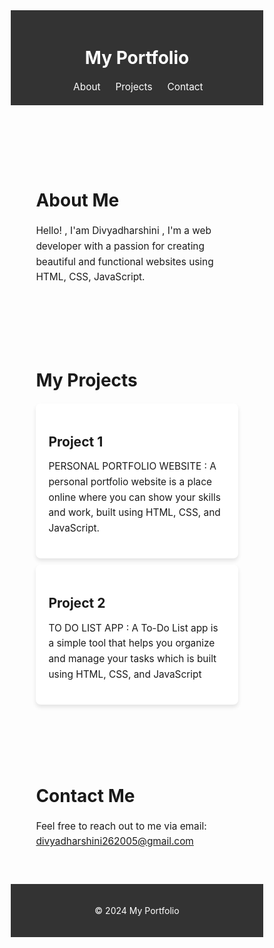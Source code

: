 <!DOCTYPE html>
<html lang="en">
<head>
  <meta charset="UTF-8">
  <meta name="viewport" content="width=device-width, initial-scale=1.0">
  <title>My Portfolio</title>
  <style>
    * {
      margin: 0;
      padding: 0;
      box-sizing: border-box;
    }

    body {
      font-family: Arial, sans-serif;
      background-color: #f4f4f4;
    }

    .container {
      width: 80%;
      margin: 0 auto;
    }

    header {
      background-color: #333;
      color: white;
      padding: 20px 0;
      text-align: center;
    }

    header h1 {
      font-size: 2em;
    }

    nav ul {
      list-style-type: none;
      margin: 20px 0 0;
    }

    nav ul li {
      display: inline;
      margin-right: 20px;
    }

    nav ul li a {
      color: white;
      text-decoration: none;
      font-size: 1.1em;
    }

    nav ul li a:hover {
      text-decoration: underline;
    }

    section {
      padding: 40px 0;
    }

    section h2 {
      font-size: 2em;
      margin-bottom: 20px;
    }

    section p {
      font-size: 1.1em;
      line-height: 1.6;
    }

    .project {
      background-color: white;
      padding: 20px;
      margin: 10px 0;
      border-radius: 8px;
      box-shadow: 0 4px 6px rgba(0, 0, 0, 0.1);
    }

    .project h3 {
      font-size: 1.5em;
      margin-bottom: 10px;
    }

    .project p {
      font-size: 1.1em;
    }

    footer {
      background-color: #333;
      color: white;
      padding: 20px 0;
      text-align: center;
    }

    footer p {
      font-size: 1em;
    }
  </style>
</head>
<body>

  <header>
    <div class="container">
      <h1>My Portfolio</h1>
      <nav>
        <ul>
          <li><a href="#about">About</a></li>
          <li><a href="#projects">Projects</a></li>
          <li><a href="#contact">Contact</a></li>
        </ul>
      </nav>
    </div>
  </header>

  <section id="about">
    <div class="container">
      <h2>About Me</h2>
      <p>Hello! , I'am Divyadharshini , I'm a web developer with a passion for creating beautiful and functional websites using HTML, CSS, JavaScript.</p>
    </div>
  </section>

  <section id="projects">
    <div class="container">
      <h2>My Projects</h2>
      <div class="project">
        <h3>Project 1</h3>
        <p>PERSONAL PORTFOLIO WEBSITE : A personal portfolio website is a place online where you can show your skills and work, built using HTML, CSS, and JavaScript.</p>
      </div>
      <div class="project">
        <h3>Project 2</h3>
        <p>TO DO LIST APP : A To-Do List app is a simple tool that helps you organize and manage your tasks which is built using HTML, CSS, and JavaScript</p>
      </div>
    </div>
  </section>

  <section id="contact">
    <div class="container">
      <h2>Contact Me</h2>
      <p>Feel free to reach out to me via email: <a href="mailto:your-email@example.com">divyadharshini262005@gmail.com</a></p>
    </div>
  </section>

  <footer>
    <div class="container">
      <p>&copy; 2024 My Portfolio</p>
    </div>
  </footer>

</body>
</html>
